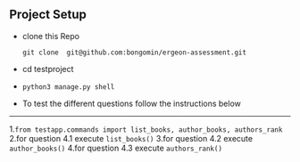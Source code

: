 ## Project Setup

- clone this Repo
   ```
   git clone  git@github.com:bongomin/ergeon-assessment.git
   ```

- cd testproject
- `
    python3 manage.py shell
`
- To test the different questions follow the instructions below
------------------------------------------------------------------
1.`from testapp.commands import list_books, author_books, authors_rank`
2.for question 4.1 execute `list_books()`
3.for question 4.2 execute `author_books()`
4.for question 4.3 execute `authors_rank()`
